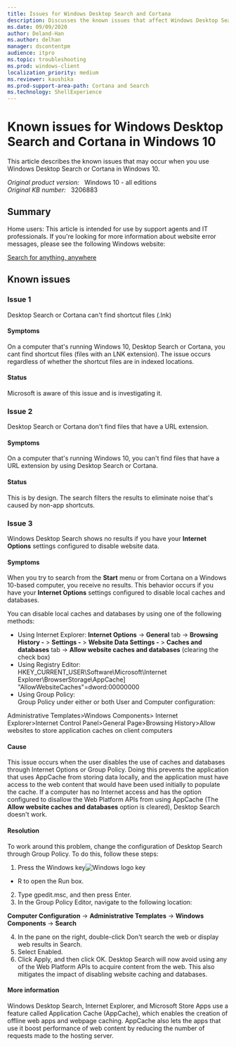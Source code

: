 ```yaml
---
title: Issues for Windows Desktop Search and Cortana
description: Discusses the known issues that affect Windows Desktop Search and Cortana in Windows 10.
ms.date: 09/09/2020
author: Deland-Han
ms.author: delhan
manager: dscontentpm
audience: itpro
ms.topic: troubleshooting
ms.prod: windows-client
localization_priority: medium
ms.reviewer: kaushika
ms.prod-support-area-path: Cortana and Search
ms.technology: ShellExperience
---
```

# Known issues for Windows Desktop Search and Cortana in Windows 10

This article describes the known issues that may occur when you use Windows Desktop Search or Cortana in Windows 10.

_Original product version:_ &nbsp; Windows 10 - all editions  
_Original KB number:_ &nbsp; 3206883

## Summary

Home users: This article is intended for use by support agents and IT professionals. If you're looking for more information about website error messages, please see the following Windows website:

[Search for anything, anywhere](https://support.microsoft.com/help/17190) 

## Known issues

### Issue 1

Desktop Search or Cortana can't find shortcut files (.lnk)

#### Symptoms

On a computer that's running Windows 10, Desktop Search or Cortana, you cant find shortcut files (files with an LNK extension).
The issue occurs regardless of whether the shortcut files are in indexed locations.

#### Status

Microsoft is aware of this issue and is investigating it.

### Issue 2

Desktop Search or Cortana don't find files that have a URL extension.

#### Symptoms

On a computer that's running Windows 10, you can't find files that have a URL extension by using Desktop Search or Cortana.

#### Status

This is by design. The search filters the results to eliminate noise that's caused by non-app shortcuts.

### Issue 3

Windows Desktop Search shows no results if you have your **Internet Options**  settings configured to disable website data.

#### Symptoms

When you try to search from the **Start**  menu or from Cortana on a Windows 10-based computer, you receive no results. This behavior occurs if you have your **Internet Options**  settings configured to disable local caches and databases.

You can disable local caches and databases by using one of the following methods:
- Using Internet Explorer: 
 **Internet Options**  -> **General**  tab -> **Browsing History -** > **Settings -** > **Website Data Settings -** > **Caches and databases**  tab -> **Allow website caches and databases** (clearing the check box)
- Using Registry Editor:  
HKEY_CURRENT_USER\Software\Microsoft\Internet Explorer\BrowserStorage\AppCache] "AllowWebsiteCaches"=dword:00000000
- Using Group Policy:  
Group Policy under either or both User and Computer configuration:

Administrative Templates>Windows Components> Internet Explorer>Internet Control Panel>General Page>Browsing History>Allow websites to store application caches on client computers 

#### Cause

This issue occurs when the user disables the use of caches and databases through Internet Options or Group Policy. Doing this prevents the application that uses AppCache from storing data locally, and the application must have access to the web content that would have been used initially to populate the cache. If a computer has no Internet access and has the option configured to disallow the Web Platform APIs from using AppCache (The **Allow website caches and databases**  option is cleared), Desktop Search doesn't work.

#### Resolution

To work around this problem, change the configuration of Desktop Search through Group Policy. To do this, follow these steps: 
1. Press the Windows key![Windows logo key](https://res2.windows.microsoft.com/resbox/en/6.2/Main/aa922834-ed43-40f1-8830-d5507badb56c_91.jpg)
+ R to open the Run  box.
2. Type gpedit.msc, and then press Enter.
3. In the Group Policy Editor, navigate to the following location:

**Computer Configuration** -> **Administrative Templates** -> **Windows Components** -> **Search**  

4. In the pane on the right, double-click Don't search the web or display web results in Search.
5. Select Enabled.
6. Click Apply, and then click OK. Desktop Search will now avoid using any of the Web Platform APIs to acquire content from the web. This also mitigates the impact of disabling website caching and databases. 

#### More information

Windows Desktop Search, Internet Explorer, and Microsoft Store Apps use a feature called Application Cache (AppCache), which enables the creation of offline web apps and webpage caching. AppCache also lets the apps that use it boost performance of web content by reducing the number of requests made to the hosting server.

